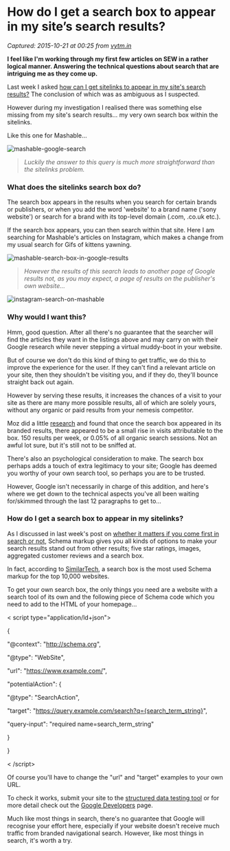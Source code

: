 # How do I get a search box to appear in my site’s search results?

_Captured: 2015-10-21 at 00:25 from [vytm.in](http://vytm.in/F6V-vw#http://searchenginewatch.com/sew/how-to/2431095/how-do-i-get-a-search-box-to-appear-in-my-site-s-search-results)_

**I feel like I'm working through my first few articles on SEW in a rather logical manner. Answering the technical questions about search that are intriguing me as they come up.**

Last week I asked [how can I get sitelinks to appear in my site's search results?](http://searchenginewatch.com/sew/how-to/2430604/how-do-i-get-sitelinks-to-appear-in-my-site-s-search-results) The conclusion of which was as ambiguous as I suspected.

However during my investigation I realised there was something else missing from my site's search results… my very own search box within the sitelinks.

Like this one for Mashable...

![mashable-google-search](http://vytm.in/IMG/228/331228/mashable-google-search.png?1445286061)

> _Luckily the answer to this query is much more straightforward than the sitelinks problem._

### What does the sitelinks search box do?

The search box appears in the results when you search for certain brands or publishers, or when you add the word 'website' to a brand name ('sony website') or search for a brand with its top-level domain (.com, .co.uk etc.).

If the search box appears, you can then search within that site. Here I am searching for Mashable's articles on Instagram, which makes a change from my usual search for Gifs of kittens yawning.

![mashable-search-box-in-google-results](http://vytm.in/IMG/225/331225/mashable-search-box-in-google-results.png?1445281795)

> _However the results of this search leads to another page of Google results not, as you may expect, a page of results on the publisher's own website…_

![instagram-search-on-mashable](http://vytm.in/IMG/227/331227/instagram-search-on-mashable.png?1445282012)

### Why would I want this?

Hmm, good question. After all there's no guarantee that the searcher will find the articles they want in the listings above and may carry on with their Google research while never stepping a virtual muddy-boot in your website.

But of course we don't do this kind of thing to get traffic, we do this to improve the experience for the user. If they can't find a relevant article on your site, then they shouldn't be visiting you, and if they do, they'll bounce straight back out again.

However by serving these results, it increases the chances of a visit to your site as there are many more possible results, all of which are solely yours, without any organic or paid results from your nemesis competitor.

Moz did a little [research](https://moz.com/blog/sitelinks-search-box) and found that once the search box appeared in its branded results, there appeared to be a small rise in visits attributable to the box. 150 results per week, or 0.05% of all organic search sessions. Not an awful lot sure, but it's still not to be sniffed at.

There's also an psychological consideration to make. The search box perhaps adds a touch of extra legitimacy to your site; Google has deemed you worthy of your own search tool, so perhaps you are to be trusted.

However, Google isn't necessarily in charge of this addition, and here's where we get down to the technical aspects you've all been waiting for/skimmed through the last 12 paragraphs to get to...

### How do I get a search box to appear in my sitelinks?

As I discussed in last week's post on [whether it matters if you come first in search or not](http://searchenginewatch.com/sew/study/2430222/do-you-have-to-come-first-in-search-anymore), Schema markup gives you all kinds of options to make your search results stand out from other results; five star ratings, images, aggregated customer reviews and a search box.

In fact, according to [SimilarTech](https://www.similartech.com/categories/schema), a search box is the most used Schema markup for the top 10,000 websites.

To get your own search box, the only things you need are a website with a search tool of its own and the following piece of Schema code which you need to add to the HTML of your homepage…

< script type="application/ld+json">

{

"@context": "http://schema.org",

"@type": "WebSite",

"url": "https://www.example.com/",

"potentialAction": {

"@type": "SearchAction",

"target": "https://query.example.com/search?q={search_term_string}",

"query-input": "required name=search_term_string"

}

}

< /script>

Of course you'll have to change the "url" and "target" examples to your own URL.

To check it works, submit your site to the [structured data testing tool](https://developers.google.com/structured-data/testing-tool/) or for more detail check out the [Google Developers](https://developers.google.com/structured-data/slsb-overview) page.

Much like most things in search, there's no guarantee that Google will recognise your effort here, especially if your website doesn't receive much traffic from branded navigational search. However, like most things in search, it's worth a try.
